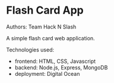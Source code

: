 # Flash Card App 

Authors: Team Hack N Slash

A simple flash card web application. 

Technologies used:

- frontend: HTML, CSS, Javascript
- backend: Node.js, Express, MongoDB
- deployment: Digital Ocean
